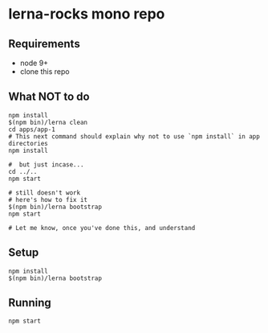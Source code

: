 # lerna-rocks mono repo

## Requirements

- node 9+
- clone this repo


## What NOT to do

```shell
npm install
$(npm bin)/lerna clean
cd apps/app-1
# This next command should explain why not to use `npm install` in app directories
npm install

#  but just incase...
cd ../..
npm start

# still doesn't work
# here's how to fix it
$(npm bin)/lerna bootstrap
npm start

# Let me know, once you've done this, and understand
```


## Setup

```shell
npm install
$(npm bin)/lerna bootstrap
```

## Running
```shell
npm start
```
